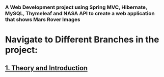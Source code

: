 ### A Web Development project using Spring MVC, Hibernate, MySQL, Thymeleaf and NASA API to create a web application that shows Mars Rover Images

# Navigate to Different Branches in the project:

## [1. Theory and Introduction](https://github.com/WilcyWilson/MarsRoverApi-WebApp/tree/theory_and_background_1#readme)
